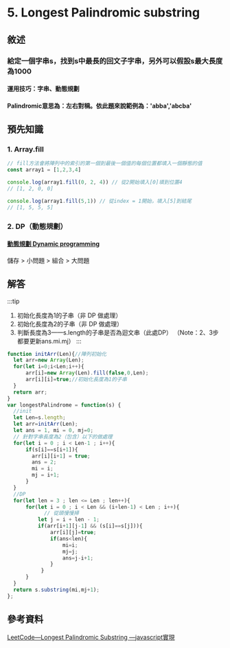 # 5. Longest Palindromic substring

## 敘述
### 給定一個字串s，找到s中最長的回文子字串，另外可以假設s最大長度為1000
#### 運用技巧：字串、動態規劃
#### Palindromic意思為：左右對稱。依此題來說範例為：'abba','abcba'

## 預先知識
### 1. Array.fill
```javascript
// fill方法會將陣列中的索引的第一個到最後一個值的每個位置都填入一個靜態的值
const array1 = [1,2,3,4]

console.log(array1.fill(0, 2, 4)) // 從2開始填入[0]填到位置4
// [1, 2, 0, 0]

console.log(array1.fill(5,1)) // 從index = 1開始，填入[5]到結尾
// [1, 5, 5, 5]
```
### 2. DP（動態規劃）
#### [動態規劃 Dynamic programming](https://ithelp.ithome.com.tw/articles/10221370)
儲存 > 小問題 > 組合 > 大問題

## 解答
:::tip
1. 初始化長度為1的子串（非 DP 做處理）
2. 初始化長度為2的子串（非 DP 做處理）
3. 判斷長度為3——s.length的子串是否為迴文串（此處DP）
 （Note：2、3步都要更新ans.mi.mj）
:::
```javascript
function initArr(Len){//陣列初始化
  let arr=new Array(Len);
  for(let i=0;i<Len;i++){
      arr[i]=new Array(Len).fill(false,0,Len);
      arr[i][i]=true;//初始化長度為1的子串
  }
  return arr;
}
var longestPalindrome = function(s) {
  //init
  let Len=s.length;
  let arr=initArr(Len);
  let ans = 1, mi = 0, mj=0;
  // 針對字串長度為2（包含）以下的做處理
  for(let i = 0 ; i < Len-1 ; i++){
      if(s[i]==s[i+1]){
        arr[i][i+1] = true;
        ans = 2;
        mi = i;
        mj = i+1;
      }
  }
  //DP
  for(let len = 3 ; len <= Len ; len++){
      for(let i = 0 ; i < Len && (i+len-1) < Len ; i++){
            // 從頭慢慢掃
          let j = i + len - 1;
          if(arr[i+1][j-1] && (s[i]==s[j])){
              arr[i][j]=true;
              if(ans<len){
                  mi=i;
                  mj=j;
                  ans=j-i+1;
              }
           }
      }
  }
  return s.substring(mi,mj+1);
};
```

## 參考資料
[LeetCode—Longest Palindromic Substring —javascript實現](https://www.itread01.com/content/1544885770.html)
